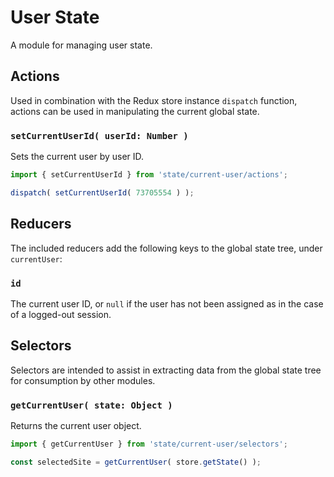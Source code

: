 User State
==========

A module for managing user state.

## Actions

Used in combination with the Redux store instance `dispatch` function, actions can be used in manipulating the current global state.

### `setCurrentUserId( userId: Number )`

Sets the current user by user ID.

```js
import { setCurrentUserId } from 'state/current-user/actions';

dispatch( setCurrentUserId( 73705554 ) );
```

## Reducers

The included reducers add the following keys to the global state tree, under `currentUser`:

### `id`

The current user ID, or `null` if the user has not been assigned as in the case of a logged-out session.

## Selectors

Selectors are intended to assist in extracting data from the global state tree for consumption by other modules.

### `getCurrentUser( state: Object )`

Returns the current user object.

```js
import { getCurrentUser } from 'state/current-user/selectors';

const selectedSite = getCurrentUser( store.getState() );
```

